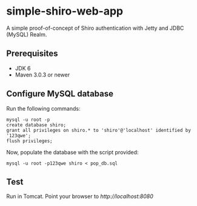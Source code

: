 simple-shiro-web-app
====================

A simple proof-of-concept of Shiro authentication with Jetty and JDBC (MySQL) Realm.

## Prerequisites ##
- JDK 6
- Maven 3.0.3 or newer

## Configure MySQL database ##

Run the following commands:  
```
mysql -u root -p
create database shiro;  
grant all privileges on shiro.* to 'shiro'@'localhost' identified by '123qwe';
flush privileges;
```

Now, populate the database with the script provided: 
```
mysql -u root -p123qwe shiro < pop_db.sql
```

## Test ##

Run in Tomcat. Point your browser to _http://localhost:8080_
